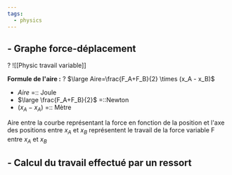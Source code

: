 ```yaml
---
tags:
  - physics
---
```


## - Graphe force-déplacement
?
![[Physic travail variable]]

**Formule de l'aire :**
?
$\large Aire=\frac{F_A+F_B}{2} \times (x_A - x_B)$

- $Aire$ =:: Joule
- $\large \frac{F_A+F_B}{2}$ =::Newton
- $(x_A - x_A)$ =:: Mètre

Aire entre la courbe représentant la force en fonction de la position et l'axe des positions entre $x_A$ et $x_B$ représentent le travail de la force variable F entre $x_A$ et $x_B$

## - Calcul du travail effectué par un ressort 

